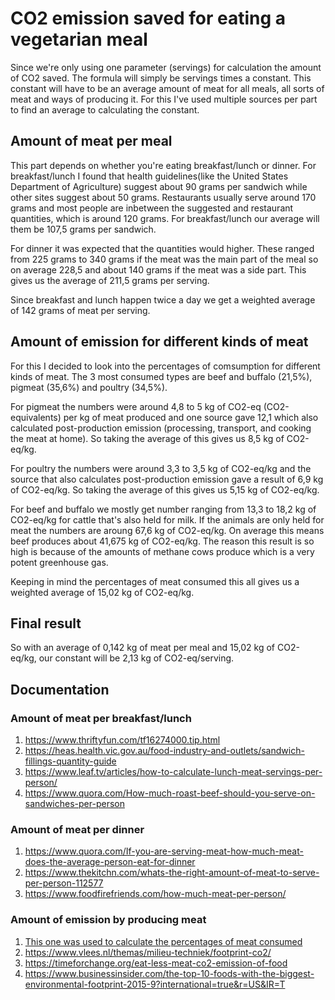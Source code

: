 CO2 emission saved for eating a vegetarian meal
==================

Since we're only using one parameter (servings) for calculation the amount of CO2 saved. The formula will simply be servings times a constant. This constant will have to be an average amount of meat for all meals, all sorts of meat and ways of producing it. For this I've used multiple sources per part to find an average to calculating the constant.

## Amount of meat per meal
This part depends on whether you're eating breakfast/lunch or dinner. For breakfast/lunch I found that health guidelines(like the United States Department of Agriculture) suggest about 90 grams per sandwich while other sites suggest about 50 grams. Restaurants usually  serve around 170 grams and most people are inbetween the suggested and restaurant quantities, which is around 120 grams. For breakfast/lunch our average will them be 107,5 grams per sandwich.

For dinner it was expected that the quantities would higher. These ranged from 225 grams to 340 grams if the meat was the main part of the meal so on average 228,5 and about 140 grams if the meat was a side part. This gives us the average of 211,5 grams per serving.

Since breakfast and lunch happen twice a day we get a weighted average of 142 grams of meat per serving.


## Amount of emission for different kinds of meat
For this I decided to look into the percentages of comsumption for different kinds of meat. The 3 most consumed types are beef and buffalo (21,5%), pigmeat (35,6%) and poultry (34,5%).

For pigmeat the numbers were around 4,8 to 5 kg of CO2-eq (CO2-equivalents) per kg of meat produced and one source gave 12,1 which also calculated post-production emission (processing, transport, and cooking the meat at home). So taking the average of this gives us 8,5 kg of CO2-eq/kg.

For poultry the numbers were around 3,3 to 3,5 kg of CO2-eq/kg and the source that also calculates post-production emission gave a result of 6,9 kg of CO2-eq/kg. So taking the average of this gives us 5,15 kg of CO2-eq/kg.

For beef and buffalo we mostly get number ranging from 13,3 to 18,2 kg of CO2-eq/kg for cattle that's also held for milk. If the animals are only held for meat the numbers are aroung 67,6 kg of CO2-eq/kg. On average this means beef produces about 41,675 kg of CO2-eq/kg. The reason this result is so high is because of the amounts of methane cows produce which is a very potent greenhouse gas.

Keeping in mind the percentages of meat consumed this all gives us a weighted average of 15,02 kg of CO2-eq/kg.


## Final result
So with an average of 0,142 kg of meat per meal and 15,02 kg of CO2-eq/kg, our constant will be 2,13 kg of CO2-eq/serving.

## Documentation
### Amount of meat per breakfast/lunch
1. https://www.thriftyfun.com/tf16274000.tip.html
2. https://heas.health.vic.gov.au/food-industry-and-outlets/sandwich-fillings-quantity-guide
3. https://www.leaf.tv/articles/how-to-calculate-lunch-meat-servings-per-person/
4. https://www.quora.com/How-much-roast-beef-should-you-serve-on-sandwiches-per-person

### Amount of meat per dinner
1. https://www.quora.com/If-you-are-serving-meat-how-much-meat-does-the-average-person-eat-for-dinner
2. https://www.thekitchn.com/whats-the-right-amount-of-meat-to-serve-per-person-112577
3. https://www.foodfirefriends.com/how-much-meat-per-person/

### Amount of emission by producing meat
1. [This one was used to calculate the percentages of meat consumed](https://ourworldindata.org/meat-and-seafood-production-consumption)
2. https://www.vlees.nl/themas/milieu-techniek/footprint-co2/
3. https://timeforchange.org/eat-less-meat-co2-emission-of-food
4. https://www.businessinsider.com/the-top-10-foods-with-the-biggest-environmental-footprint-2015-9?international=true&r=US&IR=T
